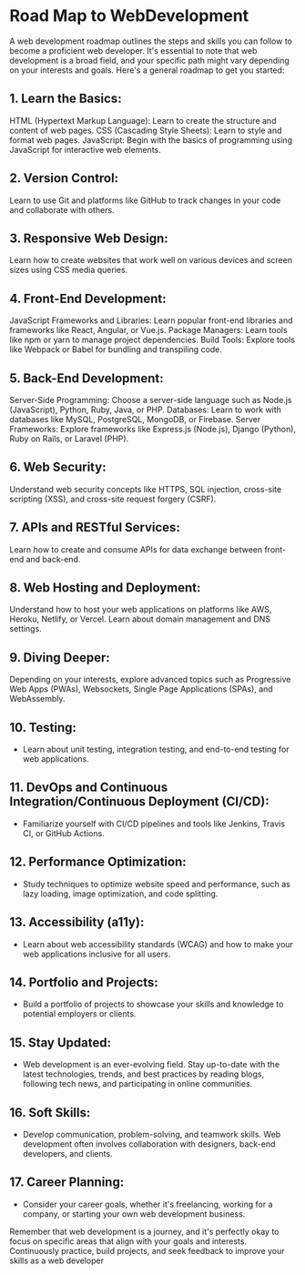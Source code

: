 # Road Map to WebDevelopment
A web development roadmap outlines the steps and skills you can follow to become a proficient web developer. It's essential to note that web development is a broad field, and your specific path might vary depending on your interests and goals. Here's a general roadmap to get you started:

## 1. Learn the Basics:

HTML (Hypertext Markup Language): Learn to create the structure and content of web pages.
CSS (Cascading Style Sheets): Learn to style and format web pages.
JavaScript: Begin with the basics of programming using JavaScript for interactive web elements.

## 2. Version Control:
Learn to use Git and platforms like GitHub to track changes in your code and collaborate with others.

## 3. Responsive Web Design:

Learn how to create websites that work well on various devices and screen sizes using CSS media queries.
## 4. Front-End Development:

JavaScript Frameworks and Libraries: Learn popular front-end libraries and frameworks like React, Angular, or Vue.js.
Package Managers: Learn tools like npm or yarn to manage project dependencies.
Build Tools: Explore tools like Webpack or Babel for bundling and transpiling code.
## 5. Back-End Development:

Server-Side Programming: Choose a server-side language such as Node.js (JavaScript), Python, Ruby, Java, or PHP.
Databases: Learn to work with databases like MySQL, PostgreSQL, MongoDB, or Firebase.
Server Frameworks: Explore frameworks like Express.js (Node.js), Django (Python), Ruby on Rails, or Laravel (PHP).
## 6. Web Security:

Understand web security concepts like HTTPS, SQL injection, cross-site scripting (XSS), and cross-site request forgery (CSRF).
## 7. APIs and RESTful Services:

Learn how to create and consume APIs for data exchange between front-end and back-end.
## 8. Web Hosting and Deployment:

Understand how to host your web applications on platforms like AWS, Heroku, Netlify, or Vercel.
Learn about domain management and DNS settings.
## 9. Diving Deeper:

Depending on your interests, explore advanced topics such as Progressive Web Apps (PWAs), Websockets, Single Page Applications (SPAs), and WebAssembly.
## 10. Testing:
- Learn about unit testing, integration testing, and end-to-end testing for web applications.

## 11. DevOps and Continuous Integration/Continuous Deployment (CI/CD):
- Familiarize yourself with CI/CD pipelines and tools like Jenkins, Travis CI, or GitHub Actions.

## 12. Performance Optimization:
- Study techniques to optimize website speed and performance, such as lazy loading, image optimization, and code splitting.

## 13. Accessibility (a11y):
- Learn about web accessibility standards (WCAG) and how to make your web applications inclusive for all users.

## 14. Portfolio and Projects:
- Build a portfolio of projects to showcase your skills and knowledge to potential employers or clients.

## 15. Stay Updated:
- Web development is an ever-evolving field. Stay up-to-date with the latest technologies, trends, and best practices by reading blogs, following tech news, and participating in online communities.

## 16. Soft Skills:
- Develop communication, problem-solving, and teamwork skills. Web development often involves collaboration with designers, back-end developers, and clients.

## 17. Career Planning:
- Consider your career goals, whether it's freelancing, working for a company, or starting your own web development business.

Remember that web development is a journey, and it's perfectly okay to focus on specific areas that align with your goals and interests. Continuously practice, build projects, and seek feedback to improve your skills as a web developer

